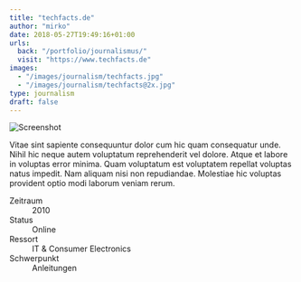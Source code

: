 ```yaml
---
title: "techfacts.de"
author: "mirko"
date: 2018-05-27T19:49:16+01:00
urls:
  back: "/portfolio/journalismus/"
  visit: "https://www.techfacts.de"
images:
  - "/images/journalism/techfacts.jpg"
  - "/images/journalism/techfacts@2x.jpg"
type: journalism
draft: false
---
```


![Screenshot](/images/journalism/techfacts.jpg)

Vitae sint sapiente consequuntur dolor cum hic quam consequatur unde. Nihil hic neque autem voluptatum reprehenderit vel dolore. Atque et labore in voluptas error minima. Quam voluptatum est voluptatem repellat voluptas natus impedit. Nam aliquam nisi non repudiandae. Molestiae hic voluptas provident optio modi laborum veniam rerum.

<dl>
  <dt>Zeitraum</dt><dd>2010</dd>
  <dt>Status</dt><dd>Online</dd>
  <dt>Ressort</dt><dd>IT & Consumer Electronics</dd>
  <dt>Schwerpunkt</dt><dd>Anleitungen</dd>
</dl>